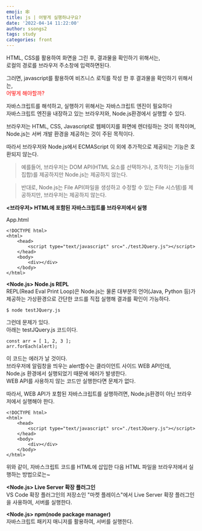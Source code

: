 ```yaml
---
emoji: 🕸
title: js | 어떻게 실행하냐구요?
date: '2022-04-14 11:22:00'
author: ssongs2
tags: study
categories: front
---
```


HTML, CSS를 활용하여 화면을 그린 후, 결과물을 확인하기 위해서는,  
로컬의 경로를 브라우저 주소창에 입력하면된다.

그러면, javascript를 활용하여 비즈니스 로직를 작성 한 후 결과물을 확인하기 위해서는,  
<span style="color:red">어떻게 해야할까?</span>

자바스크립트를 해석하고, 실행하기 위해서는 자바스크립트 엔진이 필요하다  
자바스크립트 엔진을 내장하고 있는 브라우저와, Node.js환경에서 실행할 수 있다.

브라우저는 HTML, CSS, Javascript로 웹페이지를 화면에 렌더링하는 것이 목적이며,  
Node.js는 서버 개발 환경을 제공하는 것이 주된 목적이다.

따라서 브라우저와 Node.js에서 ECMAScript 이 외에 추가적으로 제공되는 기능은 호환되지 않는다.  

> 예를들어, 브라우저는 DOM API(HTML 요소를 선택하거나, 조작하는 기능들의 집합)를 제공하지만 Node.js는 제공하지 않는다.  

> 반대로, Node.js는 File API(파일을 생성하고 수정할 수 있는 File 시스템)를 제공하지만, 브라우저는 제공하지 않는다.  

<b><브라우저> HTML에 포함된 자바스크립트를 브라우저에서 실행</b>

App.html
```
<!DOCTYPE html>
<html>
    <head>
        <script type="text/javascript" src="./testJQuery.js"></script>
    </head>
    <body>
        <div></div>
    </body>
</html>

```


<b><Node.js> Node.js REPL</b>  
REPL(Read Eval Print Loop)은 Node.js는 물론 대부분의 언어(Java, Python 등)가
제공하는 가상환경으로 간단한 코드를 직접 실행해 결과를 확인이 가능하다.

```
$ node testJQuery.js
```

그런데 문제가 있다.  
아래는 testJQuery.js 코드이다.
```
const arr = [ 1, 2, 3 ];
arr.forEach(alert);

```
이 코드는 에러가 날 것이다.  
브라우저에 알림창을 띄우는 alert함수는 클라이언트 사이드 WEB API인데,    
Node.js 환경에서 실행되었기 때문에 에러가 발생한다.  
WEB API를 사용하지 않는 코드만 실행한다면 문제가 없다.    

따라서, WEB API가 포함된 자바스크립트를 실행하려면, Node.js환경이 아닌 브라우저에서 실행해야 한다.

```
<!DOCTYPE html>
<html>
    <head>
        <script type="text/javascript" src="./testJQuery.js"></script>
    </head>
    <body>
        <div></div>
    </body>
</html>

```

위와 같이, 자바스크립트 코드를 HTML에 삽입한 다음 HTML 파일을 브라우저에서 실행하는 방법으로는~  

<b><Node.js> Live Server 확장 플러그인</b>  
VS Code 확장 플러그인의 저장소인 "마켓 플레이스"에서 Live Server 확장 플러그인을 사용하여, 서버를 실행한다.
  
<b><Node.js> npm(node package manager)</b>  
자바스크립트 패키지 매니저를 활용하여, 서버를 실행한다.






